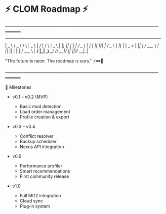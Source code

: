 # ⚡ CLOM Roadmap ⚡

═══════════════════════════════════════════════════════



 ____    ___      _      ____   __  __     _      ____  
|  _ \  / _ \    / \    |  _ \ |  \/  |   / \    |  _ \ 
| |_) || | | |  / _ \   | | | || |\/| |  / _ \   | |_) |
|  _ < | |_| | / ___ \  | |_| || |  | | / ___ \  |  __/ 
|_| \_\ \___/ /_/   \_\_|____/ |_|  |_|/_/   \_\_|_|   




"The future is neon. The roadmap is ours." ⚡🕶️💾

═══════════════════════════════════════════════════════

🚀 Milestones

+ v0.1 – v0.2 (MVP)
  + Basic mod detection
  + Load order management
  + Profile creation & export

+ v0.3 – v0.4
  + Conflict resolver
  + Backup scheduler
  + Nexus API integration

+ v0.5
  + Performance profiler
  + Smart recommendations
  + First community release

+ v1.0
  + Full MO2 integration
  + Cloud sync
  + Plug‑in system
